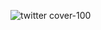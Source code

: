 ![twitter cover-100](https://user-images.githubusercontent.com/57835412/197697378-7da24c3f-98a1-4953-8c1b-975722d92294.jpg)

